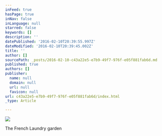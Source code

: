 ```yaml
---
inFeed: true
hasPage: true
inNav: false
inLanguage: null
starred: false
keywords: []
description: ''
datePublished: '2016-02-10T20:39:55.997Z'
dateModified: '2016-02-10T20:39:45.002Z'
title: ''
author: []
sourcePath: _posts/2016-02-10-c43a22e5-e7b9-49f7-976f-e05f881fab6d.md
published: true
authors: []
publisher:
  name: null
  domain: null
  url: null
  favicon: null
url: c43a22e5-e7b9-49f7-976f-e05f881fab6d/index.html
_type: Article

---
```

![](https://the-grid-user-content.s3-us-west-2.amazonaws.com/879e48bf-8748-4a92-82d6-d4180d771f83.jpg)

The French Laundry garden
